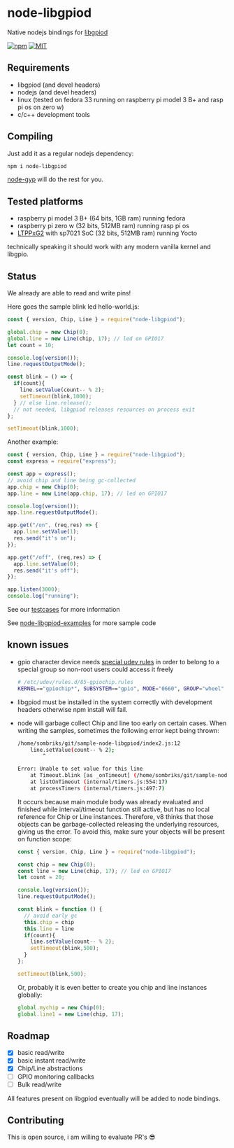 # node-libgpiod

Native nodejs bindings for [libgpiod](https://git.kernel.org/pub/scm/libs/libgpiod/libgpiod.git/about/)

[![npm](https://img.shields.io/npm/v/node-libgpiod?style=plastic)](https://www.npmjs.com/package/node-libgpiod)
[![MIT](https://img.shields.io/badge/license-MIT-blue)](LICENSE)

## Requirements

- libgpiod (and devel headers)
- nodejs (and devel headers)
- linux (tested on fedora 33 running on raspberry pi model 3 B+ and rasp pi os on zero w)
- c/c++ development tools

## Compiling

Just add it as a regular nodejs dependency:

```bash
npm i node-libgpiod
```

[node-gyp](https://www.npmjs.com/package/node-gyp) will do the rest for you.

## Tested platforms

- raspberry pi model 3 B+ (64 bits, 1GB ram) running fedora
- raspberry pi zero w (32 bits, 512MB ram) running rasp pi os
- [LTPPxG2](https://tibbo.com/store/tps/ltpp3g2.html) with sp7021 SoC (32 bits, 512MB ram) running Yocto

technically speaking it should work with any modern vanilla kernel and libgpio.

## Status

We already are able to read and write pins!

Here goes the sample blink led hello-world.js:

```javascript
const { version, Chip, Line } = require("node-libgpiod");

global.chip = new Chip(0);
global.line = new Line(chip, 17); // led on GPIO17
let count = 10;

console.log(version());
line.requestOutputMode();

const blink = () => {
  if(count){
    line.setValue(count-- % 2);
    setTimeout(blink,1000);
  } // else line.release(); 
  // not needed, libgpiod releases resources on process exit  
};

setTimeout(blink,1000);
```

Another example:

```javascript
const { version, Chip, Line } = require("node-libgpiod");
const express = require("express");

const app = express();
// avoid chip and line being gc-collected
app.chip = new Chip(0);
app.line = new Line(app.chip, 17); // led on GPIO17

console.log(version());
app.line.requestOutputMode();

app.get("/on", (req,res) => {
  app.line.setValue(1);
  res.send("it's on");
});

app.get("/off", (req,res) => {
  app.line.setValue(0);
  res.send("it's off");
});

app.listen(3000);
console.log("running");
```

See our [testcases](/test) for more information

See [node-libgpiod-examples](https://github.com/sombriks/node-libgpiod-examples)
for more sample code

## known issues

- gpio character device needs
  [special udev rules](https://blog.oless.xyz/post/fedorarpigpio/#udev) in order
  to belong to a special group so non-root users could access it freely

  ```bash
  # /etc/udev/rules.d/85-gpiochip.rules 
  KERNEL=="gpiochip*", SUBSYSTEM=="gpio", MODE="0660", GROUP="wheel"
  ```

- libgpiod must be installed in the system correctly with development headers
  otherwise npm install will fail.
- node will garbage collect Chip and line too early on certain cases. When
  writing the samples, sometimes the following error kept being thrown:

  ```bash
  /home/sombriks/git/sample-node-libgpiod/index2.js:12
      line.setValue(count-- % 2);
          ^

  Error: Unable to set value for this line
      at Timeout.blink [as _onTimeout] (/home/sombriks/git/sample-node-libgpiod/index2.js:12:10)
      at listOnTimeout (internal/timers.js:554:17)
      at processTimers (internal/timers.js:497:7)
  ```

  It occurs because main module body was already evaluated and finished while
  interval/timeout function still active, but has no local reference for Chip or
  Line instances.
  Therefore, v8 thinks that those objects can be garbage-collected releasing the
  underlying resources, giving us the error.
  To avoid this, make sure your objects will be present on function scope:

  ```javascript
  const { version, Chip, Line } = require("node-libgpiod");

  const chip = new Chip(0);
  const line = new Line(chip, 17); // led on GPIO17
  let count = 20;

  console.log(version());
  line.requestOutputMode();

  const blink = function () {
    // avoid early gc
    this.chip = chip
    this.line = line
    if(count){
      line.setValue(count-- % 2);
      setTimeout(blink,500);
    }
  };

  setTimeout(blink,500);
  ```

  Or, probably it is even better to create you chip and line instances globally:

  ```javascript
  global.mychip = new Chip(0);
  global.line1 = new Line(chip, 17);
  ```

## Roadmap

- [X] basic read/write
- [X] basic instant read/write
- [X] Chip/Line abstractions
- [ ] GPIO monitoring callbacks
- [ ] Bulk read/write

All features present on libgpiod eventually will be added to node bindings.

## Contributing

This is open source, i am willing to evaluate PR's :sunglasses:
